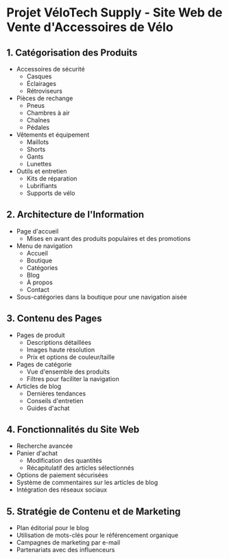 # Projet VéloTech Supply - Site Web de Vente d'Accessoires de Vélo

## 1. Catégorisation des Produits
- Accessoires de sécurité
  - Casques
  - Éclairages
  - Rétroviseurs
- Pièces de rechange
  - Pneus
  - Chambres à air
  - Chaînes
  - Pédales
- Vêtements et équipement
  - Maillots
  - Shorts
  - Gants
  - Lunettes
- Outils et entretien
  - Kits de réparation
  - Lubrifiants
  - Supports de vélo

## 2. Architecture de l'Information
- Page d'accueil
  - Mises en avant des produits populaires et des promotions
- Menu de navigation
  - Accueil
  - Boutique
  - Catégories
  - Blog
  - À propos
  - Contact
- Sous-catégories dans la boutique pour une navigation aisée

## 3. Contenu des Pages
- Pages de produit
  - Descriptions détaillées
  - Images haute résolution
  - Prix et options de couleur/taille
- Pages de catégorie
  - Vue d'ensemble des produits
  - Filtres pour faciliter la navigation
- Articles de blog
  - Dernières tendances
  - Conseils d'entretien
  - Guides d'achat

## 4. Fonctionnalités du Site Web
- Recherche avancée
- Panier d'achat
  - Modification des quantités
  - Récapitulatif des articles sélectionnés
- Options de paiement sécurisées
- Système de commentaires sur les articles de blog
- Intégration des réseaux sociaux

## 5. Stratégie de Contenu et de Marketing
- Plan éditorial pour le blog
- Utilisation de mots-clés pour le référencement organique
- Campagnes de marketing par e-mail
- Partenariats avec des influenceurs


